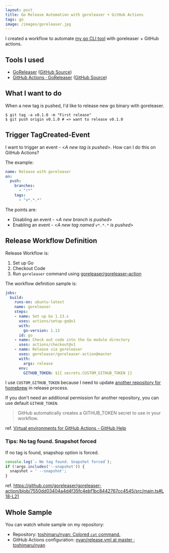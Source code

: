 ```yaml
---
layout: post
title: Go Release Automation with goreleaser + GitHub Actions
tags: go
image: /images/goreleaser.jpg
---
```


I created a workflow to automate [my go CLI tool](https://github.com/toshimaru/nyan) with goreleaser + GitHub actions.

## Tools I used

- [GoReleaser](https://goreleaser.com/) ([GitHub Source](https://github.com/goreleaser/goreleaser))
- [GitHub Actions · GoReleaser](https://goreleaser.com/actions/) ([GitHub Source](https://github.com/goreleaser/goreleaser-action))

## What I want to do

When a new tag is pushed, I'd like to release new go binary with goreleaser.

```console
$ git tag -a v0.1.0 -m "First release"
$ git push origin v0.1.0 # => want to release v0.1.0
```

## Trigger TagCreated-Event

I want to trigger an event - <_A new tag is pushed_>. How can I do this on GitHub Actions?

The example:

```yml
name: Release with goreleaser
on:
  push:
    branches:
      - "!*"
    tags:
      - "v*.*.*"
```

The points are:

- Disabling an event - <_A new branch is pushed_>
- Enabling an event - <_A new tag named `v*.*.*` is pushed_>

## Release Workflow Definition

Release Workflow is:

1. Set up Go
1. Checkout Code
1. Run `goreleaser` command using [goreleaser/goreleaser-action](https://github.com/goreleaser/goreleaser-action)

The workflow definition sample is:

```yml
jobs:
  build:
    runs-on: ubuntu-latest
    name: goreleaser
    steps:
    - name: Set up Go 1.13.x
      uses: actions/setup-go@v1
      with:
        go-version: 1.13
      id: go
    - name: Check out code into the Go module directory
      uses: actions/checkout@v1
    - name: Release via goreleaser
      uses: goreleaser/goreleaser-action@master
      with:
        args: release
      env:
        GITHUB_TOKEN: ${{ secrets.CUSTOM_GITHUB_TOKEN }}
```

I use `CUSTOM_GITHUB_TOKEN` because I need to update [another repository for homebrew](https://github.com/toshimaru/homebrew-nyan) in release process.

If you don't need an additional permission for another repository, you can use default `GITHUB_TOKEN`.

> GitHub automatically creates a GITHUB_TOKEN secret to use in your workflow.

ref. [Virtual environments for GitHub Actions - GitHub Help](https://help.github.com/en/articles/virtual-environments-for-github-actions#github_token-secret)

### Tips: No tag found. Snapshot forced

If no tag is found, snapshop option is forced.

```ts
console.log(`⚠️ No tag found. Snapshot forced`);
if (!args.includes('--snapshot')) {
  snapshot = ' --snapshot';
}
```

ref. <https://github.com/goreleaser/goreleaser-action/blob/7550dd03404a4d4f35fc4ebf1bc8442767cc4545/src/main.ts#L18-L21>

## Whole Sample

You can watch whole sample on my repository:

- Repository: [toshimaru/nyan: Colored `cat` command.](https://github.com/toshimaru/nyan)
- GitHub Actions configuration: [nyan/release.yml at master · toshimaru/nyan](https://github.com/toshimaru/nyan/blob/master/.github/workflows/release.yml)
